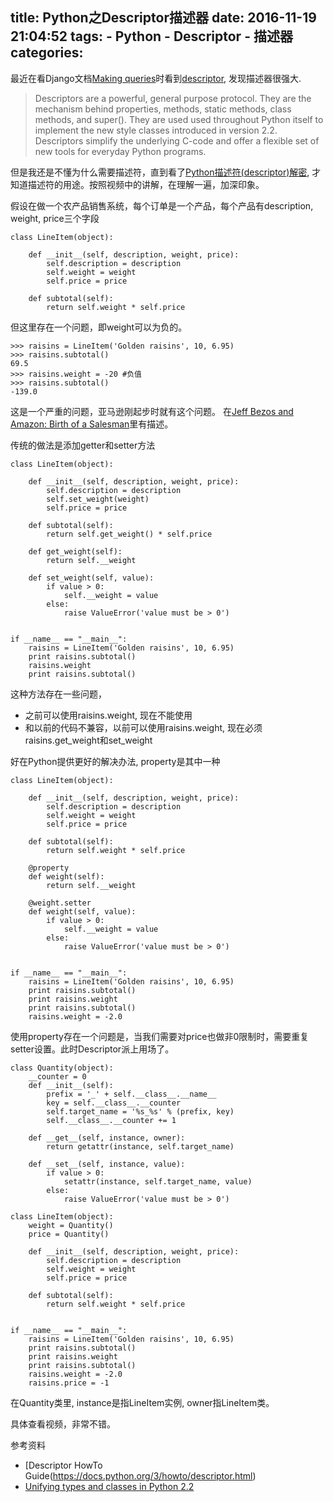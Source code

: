 title: Python之Descriptor描述器
date: 2016-11-19 21:04:52
tags:
    - Python
    - Descriptor
    - 描述器
categories:
---
最近在看Django文档[Making queries](https://docs.djangoproject.com/en/1.9/topics/db/queries/)时看到[descriptor](http://users.rcn.com/python/download/Descriptor.htm), 发现描述器很强大.

> Descriptors are a powerful, general purpose protocol. They are the mechanism behind properties, methods, static methods, class methods, and super(). They are used used throughout Python itself to implement the new style classes introduced in version 2.2. Descriptors simplify the underlying C-code and offer a flexible set of new tools for everyday Python programs.

但是我还是不懂为什么需要描述符，直到看了[Python描述符(descriptor)解密](http://pyvideo.org/pycon-us-2013/encapsulation-with-descriptors.html), 才知道描述符的用途。按照视频中的讲解，在理解一遍，加深印象。

假设在做一个农产品销售系统，每个订单是一个产品，每个产品有description, weight, price三个字段

```
class LineItem(object):

    def __init__(self, description, weight, price):
        self.description = description
        self.weight = weight
        self.price = price

    def subtotal(self):
        return self.weight * self.price
```
但这里存在一个问题，即weight可以为负的。
```
>>> raisins = LineItem('Golden raisins', 10, 6.95)
>>> raisins.subtotal()
69.5
>>> raisins.weight = -20 #负值
>>> raisins.subtotal()
-139.0
```

这是一个严重的问题，亚马逊刚起步时就有这个问题。 在[Jeff Bezos and Amazon: Birth of a Salesman](http://www.wsj.com/articles/SB10001424052970203914304576627102996831200)里有描述。

传统的做法是添加getter和setter方法
```
class LineItem(object):

    def __init__(self, description, weight, price):
        self.description = description
        self.set_weight(weight)
        self.price = price

    def subtotal(self):
        return self.get_weight() * self.price

    def get_weight(self):
        return self.__weight

    def set_weight(self, value):
        if value > 0:
            self.__weight = value
        else:
            raise ValueError('value must be > 0')


if __name__ == "__main__":
    raisins = LineItem('Golden raisins', 10, 6.95)
    print raisins.subtotal()
    raisins.weight
    print raisins.subtotal()
```

这种方法存在一些问题，
* 之前可以使用raisins.weight, 现在不能使用
* 和以前的代码不兼容，以前可以使用raisins.weight, 现在必须raisins.get_weight和set_weight

好在Python提供更好的解决办法, property是其中一种
```
class LineItem(object):

    def __init__(self, description, weight, price):
        self.description = description
        self.weight = weight
        self.price = price

    def subtotal(self):
        return self.weight * self.price

    @property
    def weight(self):
        return self.__weight

    @weight.setter
    def weight(self, value):
        if value > 0:
            self.__weight = value
        else:
            raise ValueError('value must be > 0')


if __name__ == "__main__":
    raisins = LineItem('Golden raisins', 10, 6.95)
    print raisins.subtotal()
    print raisins.weight
    print raisins.subtotal()
    raisins.weight = -2.0
```
使用property存在一个问题是，当我们需要对price也做非0限制时，需要重复setter设置。此时Descriptor派上用场了。
```
class Quantity(object):
    __counter = 0
    def __init__(self):
        prefix = '_' + self.__class__.__name__
        key = self.__class__.__counter
        self.target_name = '%s_%s' % (prefix, key)
        self.__class__.__counter += 1

    def __get__(self, instance, owner):
        return getattr(instance, self.target_name)

    def __set__(self, instance, value):
        if value > 0:
            setattr(instance, self.target_name, value)
        else:
            raise ValueError('value must be > 0')

class LineItem(object):
    weight = Quantity()
    price = Quantity()

    def __init__(self, description, weight, price):
        self.description = description
        self.weight = weight
        self.price = price
    
    def subtotal(self):
        return self.weight * self.price


if __name__ == "__main__":
    raisins = LineItem('Golden raisins', 10, 6.95)
    print raisins.subtotal()
    print raisins.weight
    print raisins.subtotal()
    raisins.weight = -2.0
    raisins.price = -1
```
在Quantity类里, instance是指LineItem实例, owner指LineItem类。

具体查看视频，非常不错。


参考资料
* [Descriptor HowTo Guide(https://docs.python.org/3/howto/descriptor.html)
* [Unifying types and classes in Python 2.2](https://www.python.org/download/releases/2.2.3/descrintro/)

